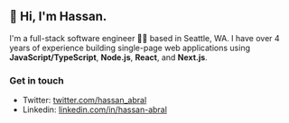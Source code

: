 ## 👋 Hi, I'm Hassan. 

I'm a full-stack software engineer 👨‍💻  based in Seattle, WA. I have over 4 years of experience building single-page web applications using **JavaScript/TypeScript**, **Node.js**, **React**, and **Next.js**.

### Get in touch
- Twitter: [twitter.com/hassan_abral](https://twitter.com/hassan_abral)
- Linkedin: [linkedin.com/in/hassan-abral](https://www.linkedin.com/in/hassan-abral)
<!--
**hassanabral/hassanabral** is a ✨ _special_ ✨ repository because its `README.md` (this file) appears on your GitHub profile.
